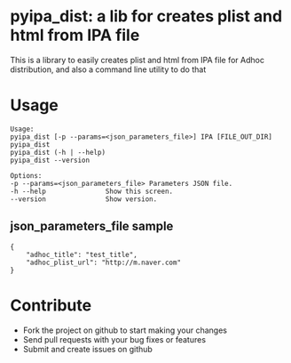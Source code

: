 
# pyipa_dist: a lib for creates plist and html from IPA file

This is a library to easily creates plist and html from IPA file for Adhoc distribution, and also a command line utility to do that

# Usage

```
Usage:
pyipa_dist [-p --params=<json_parameters_file>] IPA [FILE_OUT_DIR]
pyipa_dist
pyipa_dist (-h | --help)
pyipa_dist --version

Options:
-p --params=<json_parameters_file> Parameters JSON file.
-h --help               Show this screen.
--version               Show version.
```

## json_parameters_file sample

```
{
    "adhoc_title": "test_title",
    "adhoc_plist_url": "http://m.naver.com"
}
```

# Contribute
- Fork the project on github to start making your changes
- Send pull requests with your bug fixes or features
- Submit and create issues on github

